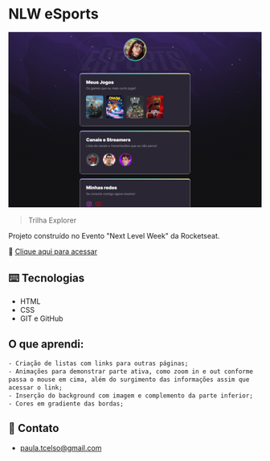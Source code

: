 # NLW eSports 

![preview](./.github/preview.png)

 > Trilha Explorer

Projeto construído no Evento 
"Next Level Week" da Rocketseat.

🔗 [Clique aqui para acessar](http://TartarottiPaula.github.io/NLW-esports-explorer)

## ⌨️ Tecnologias 

- HTML  
- CSS
- GIT e GitHub

## O que aprendi:
    - Criação de listas com links para outras páginas;
    - Animações para demonstrar parte ativa, como zoom in e out conforme passa o mouse em cima, além do surgimento das informações assim que acessar o link;
    - Inserção do background com imagem e complemento da parte inferior;
    - Cores em gradiente das bordas;

##  🖤 Contato
- paula.tcelso@gmail.com